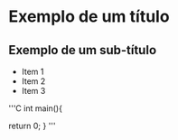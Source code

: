 ﻿# Exemplo de um título

## Exemplo de um sub-título

* Item 1
* Item 2
* Item 3

'''C
   int main(){
   
   return 0;
}
'''